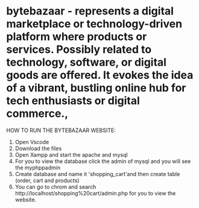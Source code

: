 # bytebazaar - represents a digital marketplace or technology-driven platform where products or services. Possibly related to technology, software, or digital goods are offered. It evokes the idea of a vibrant, bustling online hub for tech enthusiasts or digital commerce., 

HOW TO RUN THE BYTEBAZAAR WEBSITE:

1. Open Vscode 
2. Download the files
3. Open Xampp and start the apache and mysql
4. For you to view the database click the admin of mysql and you will see the myphppadmin
5. Create database and name it 'shopping_cart'and then create table (order, cart and products)
6. You can go to chrom and search http://localhost/shopping%20cart/admin.php for you to view the website.
